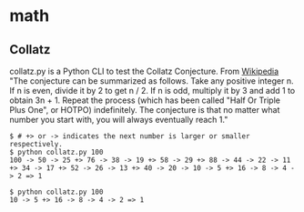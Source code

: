 # math

## Collatz

collatz.py is a Python CLI to test the Collatz Conjecture. From [Wikipedia](https://en.wikipedia.org/wiki/Collatz_conjecture)
"The conjecture can be summarized as follows. Take any positive integer n. If n is even, divide it by 2 to get n / 2. If n is odd, multiply it by 3 and add 1 to obtain 3n + 1. Repeat the process (which has been called "Half Or Triple Plus One", or HOTPO) indefinitely. The conjecture is that no matter what number you start with, you will always eventually reach 1."

```
$ # +> or -> indicates the next number is larger or smaller respectively.
$ python collatz.py 100
100 -> 50 -> 25 +> 76 -> 38 -> 19 +> 58 -> 29 +> 88 -> 44 -> 22 -> 11 +> 34 -> 17 +> 52 -> 26 -> 13 +> 40 -> 20 -> 10 -> 5 +> 16 -> 8 -> 4 -> 2 => 1

$ python collatz.py 100
10 -> 5 +> 16 -> 8 -> 4 -> 2 => 1
```



